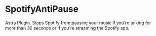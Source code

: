 # SpotifyAntiPause
Astra Plugin. Stops Spotify from pausing your music if you're talking for more than 30 seconds or if you're streaming the Spotify app.
